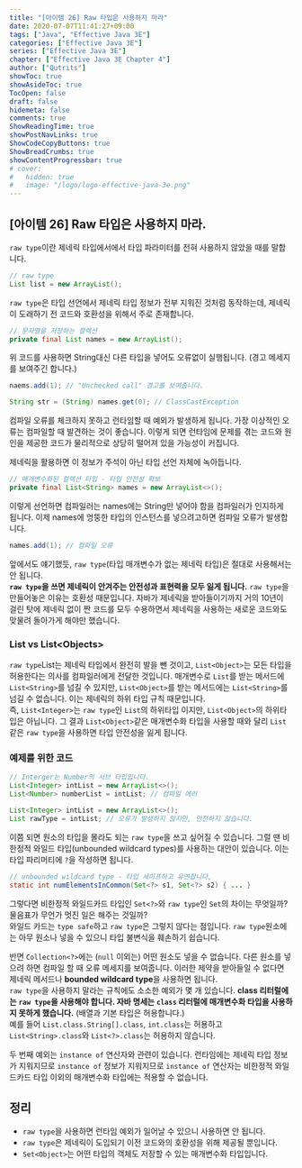 ```yaml
---
title: "[아이템 26] Raw 타입은 사용하지 마라"
date: 2020-07-07T11:41:27+09:00
tags: ["Java", "Effective Java 3E"]
categories: ["Effective Java 3E"]
series: ["Effective Java 3E"]
chapter: ["Effective Java 3E Chapter 4"]
author: ["Qutrits"]
showToc: true
showAsideToc: true
TocOpen: false
draft: false
hidemeta: false
comments: true
ShowReadingTime: true
showPostNavLinks: true
ShowCodeCopyButtons: true
ShowBreadCrumbs: true
showContentProgressbar: true
# cover:
#   hidden: true
#   image: "/logo/logo-effective-java-3e.png"
---
```

## [아이템 26] Raw 타입은 사용하지 마라.

`raw type`이란 제네릭 타입에서에서 타입 파라미터를 전혀 사용하지 않았을 때를 말합니다.

``` java
// raw type
List list = new ArrayList();
```

`raw type`은 타입 선언에서 제네릭 타입 정보가 전부 지워진 것처럼 동작하는데, 제네릭이 도래하기 전 코드와 호환성을 위해서 주로 존재합니다.

``` java
// 문자열을 저장하는 컬렉션
private final List names = new ArrayList();
```

위 코드를 사용하면 String대신 다른 타입을 넣어도 오류없이 실행됩니다. (경고 메세지를 보여주긴 합니다.)

``` java
naems.add(1); // "Unchecked call" 경고를 보여줍니다.

String str = (String) names.get(0); // ClassCastException
```
컴파일 오류를 체크하지 못하고 런타임할 때 예외가 발생하게 됩니다. 가장 이상적인 오류는 컴파일할 때 발견하는 것이 좋습니다. 이렇게 되면 런타임에 문제를 겪는 코드와 원인을 제공한 코드가 물리적으로 상당히 떨어져 있을 가능성이 커집니다.
   
제네릭을 활용하면 이 정보가 주석이 아닌 타입 선언 자체에 녹아듭니다.

``` java
// 매개변수화된 컬렉션 타입 - 타입 안전성 확보
private final List<String> names = new ArrayList<>();
```

이렇게 선언하면 컴파일러는 names에는 String만 넣어야 함을 컴파일러가 인지하게 됩니다. 이제 names에 엉뚱한 타입의 인스턴스를 넣으려고하면 컴파일 오류가 발생합니다.

``` java
names.add(1); // 컴파일 오류
```

앞에서도 얘기했듯, `raw type`(타입 매개변수가 없는 제네릭 타입)은 절대로 사용해서는 안 됩니다.   
**`raw type`을 쓰면 제네릭이 안겨주는 안전성과 표현력을 모두 잃게 됩니다.** `raw type`을 만들어놓은 이유는 호환성 때문입니다. 자바가 제네릭을 받아들이기까지 거의 10년이 걸린 탓에 제네릭 없이 짠 코드를 모두 수용하면서 제네릭을 사용하는 새로운 코드와도 맞물려 돌아가게 해야만 했습니다.
   

### List vs List\<Objects>
`raw type`List는 제네릭 타입에서 완전히 발을 뺀 것이고, `List<Object>`는 모든 타입을 허용한다는 의사를 컴파일러에게 전달한 것입니다. 매개변수로 `List`를 받는 메서드에 `List<String>`를 넘길 수 있지만, `List<Object>`를 받는 메서드에는 `List<String>`를 넘길 수 없습니다. 이는 제네릭의 하위 타입 규칙 때문입니다.   
즉, `List<Integer>`는 `raw type`인 `List`의 하위타입 이지만, `List<Object>`의 하위타입은 아닙니다. 그 결과 `List<Object>`같은 매개변수화 타입을 사용할 때와 달리 `List`같은 `raw type`을 사용하면 타입 안전성을 잃게 됩니다.   

### 예제를 위한 코드

``` java
// Interger는 Number의 서브 타입입니다.
List<Integer> intList = new ArrayList<>();
List<Number> numberList = intList; // 컴파일 에러
```

``` java
List<Integer> intList = new ArrayList<>();
List rawType = intList; // 오류가 발생하지 않지만, 안전하지 않습니다.
```
이쯤 되면 원소의 타입을 몰라도 되는 `raw type`을 쓰고 싶어질 수 있습니다. 그럴 땐 비한정적 와일드 타입(unbounded wildcard types)를 사용하는 대안이 있습니다. 이는 타입 파리머티에 `?`을 작성하면 됩니다.

``` java
// unbounded wildcard type - 타입 세이프하고 유연합니다,
static int numElementsInCommon(Set<?> s1, Set<?> s2) { ... }
```

그렇다면 비한정적 와일드카드 타입인 `Set<?>`와 `raw type`인 `Set`의 차이는 무엇일까? 물음표가 무언가 멋진 일은 해주는 것일까?   
와일드 카드는 `type safe`하고 `raw type`은 그렇지 않다는 점입니다. `raw type`원소에는 아무 원소나 넣을 수 있으니 타입 불변식을 훼손하기 쉽습니다.
   
반면 `Collection<?>`에는 (`null` 이외는) 어떤 원소도 넣을 수 없습니다. 다른 원소를 넣으려 하면 컴파일 할 때 오류 메세지를 보여줍니다. 이러한 제약을 받아들일 수 없다면 제네릭 메서드나 **bounded wildcard type**을 사용하면 됩니다.   
`raw type`을 사용하지 말라는 규칙에도 소소한 예외가 몇 개 있습니다. **class 리터럴에는 `raw type`을 사용해야 합니다. 자바 명세는 `class` 리터럴에 매개변수화 타입을 사용하지 못하게 했습니다.** (배열과 기본 타입은 허용합니다.)   
예를 들어 `List.class.String[].class`, `int.class`는 허용하고 `List<String>.class`와 `List<?>.class`는 허용하지 않습니다.
   
두 번째 예외는 `instance of` 연산자와 관련이 있습니다. 런타임에는 제네릭 타입 정보가 지워지므로 `instance of` 정보가 지워지므로 `instance of` 연산자는 비한정적 와일드카드 타입 이외의 매개변수화 타입에는 적용할 수 없습니다.
   
## 정리
- `raw type`을 사용하면 런타임 예외가 일어날 수 있으니 사용하면 안 됩니다.
- `raw type`은 제네릭이 도입되기 이전 코드와의 호환성을 위해 제공될 뿐입니다.
- `Set<Object>`는 어떤 타입의 객체도 저장할 수 있는 매개변수화 타입입니다.
  
